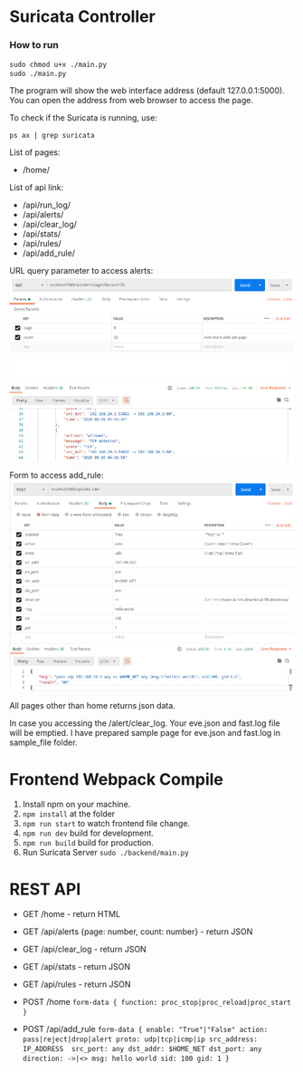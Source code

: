 # Suricata Controller

### How to run

	sudo chmod u+x ./main.py
	sudo ./main.py

The program will show the web interface address (default 127.0.0.1:5000).
You can open the address from web browser to access the page.

To check if the Suricata is running, use:

	ps ax | grep suricata

List of pages:
 - /home/

List of api link:
 - /api/run\_log/
 - /api/alerts/
 - /api/clear\_log/
 - /api/stats/
 - /api/rules/
 - /api/add\_rule/

URL query parameter to access alerts:
![/api/alerts/](docs/images/alert.png)

Form to access add\_rule:
![/api/add\_rule/](docs/images/add_rule.png)

All pages other than home returns json data.

In case you accessing the /alert/clear\_log. Your eve.json and fast.log
file will be emptied. I have prepared sample page for eve.json and fast.log
in sample\_file folder.

# Frontend Webpack Compile

1. Install npm on your machine.
2. ```npm install``` at the folder
3. ```npm run start``` to watch frontend file change. 
4. ```npm run dev``` build for development.
5. ```npm run build``` build for production.
5. Run Suricata Server ```sudo ./backend/main.py```


# REST API

* GET /home - return HTML
* GET /api/alerts {page: number, count: number} - return JSON
* GET /api/clear_log - return JSON
* GET /api/stats - return JSON
* GET /api/rules - return JSON

* POST /home ```form-data {
	function: proc_stop|proc_reload|proc_start
}```
* POST /api/add_rule ```form-data {
	enable: "True"|"False"
	action: pass|reject|drop|alert
	proto: udp|tcp|icmp|ip
	src_address: IP_ADDRESS 
	src_port: any
	dst_addr: $HOME_NET
	dst_port: any
	direction: ->|<>
	msg: hello world
	sid: 100
	gid: 1
}```


